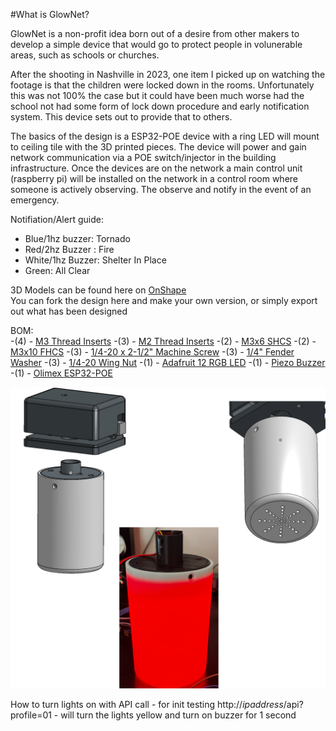 #What is GlowNet?

GlowNet is a non-profit idea born out of a desire from other makers to develop a simple device that would go to protect people in volunerable areas, such as schools or churches.

After the shooting in Nashville in 2023, one item I picked up on watching the footage is that the children were locked down in the rooms. Unfortunately this was not 100% the case but it could have been much worse had the school not had some form of lock down procedure and early notification system. This device sets out to provide that to others. 

The basics of the design is a ESP32-POE device with a ring LED will mount to ceiling tile with the 3D printed pieces. The device will power and gain network communication via a POE switch/injector in the building infrastructure. Once the devices are on the network a main control unit (raspberry pi) will be installed on the network in a control room where someone is actively observing. The observe and notify in the event of an emergency.

Notifiation/Alert guide:
- Blue/1hz buzzer: Tornado
- Red/2hz Buzzer : Fire
- White/1hz Buzzer: Shelter In Place
- Green: All Clear


3D Models can be found here on [OnShape](https://cad.onshape.com/documents/83dc1b9d5794af9812a20a6e/w/6933c0ec732fa80879dfa10f/e/393d556f8704af149a6ea895)<br>
You can fork the design here and make your own version, or simply export out what has been designed

BOM:<br>
-(4) - [M3 Thread Inserts](https://a.co/d/j4Eid2X)
-(3) - [M2 Thread Inserts](https://a.co/d/)
-(2) - [M3x6 SHCS](https://a.co/d/eeJVUk0)
-(2) - [M3x10 FHCS](https://a.co/d/9gWt7kn)
-(3) - [1/4-20 x 2-1/2" Machine Screw](https://a.co/d/iGymJyz)
-(3) - [1/4" Fender Washer](https://a.co/d/4D97qNB)
-(3) - [1/4-20 Wing Nut](https://a.co/d/4D97qNB)
-(1) - [Adafruit 12 RGB LED](https://a.co/d/511ZWrK)
-(1) - [Piezo Buzzer](https://a.co/d/37FOyo1)
-(1) - [Olimex ESP32-POE](https://www.digikey.com/en/products/detail/olimex-ltd/ESP32-POE/10258717)

 ![glownet 3d model](/img/glownet3d.png)<br>

How to turn lights on with API call - for init testing
http://<i>ipaddress</i>/api?profile=01 - will turn the lights yellow and turn on buzzer for 1 second
